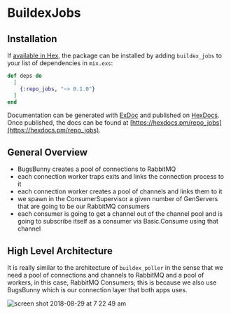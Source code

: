 # BuildexJobs

## Installation

If [available in Hex](https://hex.pm/docs/publish), the package can be installed
by adding `buildex_jobs` to your list of dependencies in `mix.exs`:

```elixir
def deps do
  [
    {:repo_jobs, "~> 0.1.0"}
  ]
end
```

Documentation can be generated with [ExDoc](https://github.com/elixir-lang/ex_doc)
and published on [HexDocs](https://hexdocs.pm). Once published, the docs can
be found at [https://hexdocs.pm/repo_jobs](https://hexdocs.pm/repo_jobs).

## General Overview

- BugsBunny creates a pool of connections to RabbitMQ
- each connection worker traps exits and links the connection process to it
- each connection worker creates a pool of channels and links them to it
- we spawn in the ConsumerSupervisor a given number of GenServers that are going to be our RabbitMQ consumers
- each consumer is going to get a channel out of the channel pool and is going to subscribe itself as a consumer via Basic.Consume using that channel

## High Level Architecture

It is really similar to the architecture of `buildex_poller` in the sense that we need a pool of connections and channels to RabbitMQ and a pool of workers, in this case, RabbitMQ Consumers; this is because we also use BugsBunny which is our connection layer that both apps uses.

![screen shot 2018-08-29 at 7 22 49 am](https://user-images.githubusercontent.com/1157892/44787334-7a2e5d80-ab5c-11e8-86c4-16f7e5de3275.png)
